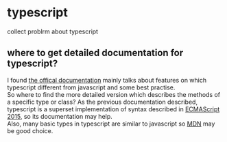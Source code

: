 # typescript

collect problrm about typescript

## where to get detailed documentation for typescript?
I found [the offical documentation](https://www.typescriptlang.org/docs) mainly talks about features on which typescript different from javascript and some best practise.  
So where to find the more detailed version which describes the methods of a specific type or class? As the previous documentation described, typescript is a superset implementation of syntax described in [ECMAScript 2015](http://es6-features.org/), so its documentation may help.  
Also, many basic types in typescript are similar to javascript so [MDN](https://developer.mozilla.org/en-US/docs/Web/JavaScript) may be good choice.